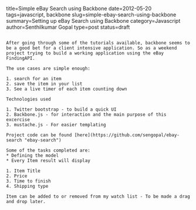 title=Simple eBay Search using Backbone
date=2012-05-20
tags=javascript, backbone
slug=simple-ebay-search-using-backbone
summary=Setting up eBay Search using Backbone
category=Javascript
author=Senthilkumar Gopal
type=post
status=draft
~~~~~~

After going through some of the tutorials available, backbone seems to be a good bet for a client intensive application. So as a weekend project trying to build a working application using the eBay FindingAPI.

The use cases are simple enough:

1. search for an item
2. save the item in your list
3. See a live timer of each item counting down

Technologies used

1. Twitter bootstrap - to build a quick UI
2. Backbone.js - for interaction and the main purpose of this excercise
3. mustache.js - For easier templating

Project code can be found [here](https://github.com/sengopal/ebay-search "ebay-search")

Some of the tasks completed are:
* Defining the model
* Every Item result will display

1. Item Title
2. Price
3. Time to finish
4. Shipping type

Item can be added to or removed from my watch list - To be made a drag and drop later.
